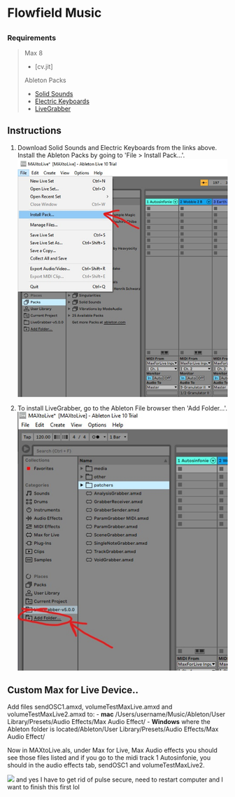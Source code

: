 # Flowfield Music

##  
### Requirements

> Max 8
> - [cv.jit]
> 
> Ableton Packs  
> 
> - [Solid Sounds](https://www.ableton.com/en/packs/solid-sounds/) 
> - [Electric Keyboards](https://www.ableton.com/en/packs/electric-keyboards/)
> - [LiveGrabber](https://www.showsync.com/tools)  

## Instructions
1. Download Solid Sounds and Electric Keyboards from the links above. Install the Ableton Packs by going to 'File > Install Pack...'. ![](images/install-pack.jpg)

2. To install LiveGrabber, go to the Ableton File browser then 'Add Folder...'. ![](images/add-pack-folder.jpg) 

## Custom Max for Live Device..

Add files sendOSC1.amxd, volumeTestMaxLive.amxd and volumeTestMaxLive2.amxd to:
	- **mac** /Users/username/Music/Ableton/User Library/Presets/Audio Effects/Max Audio Effect/
	- **Windows** where the Ableton folder is located/Ableton/User Library/Presets/Audio Effects/Max Audio Effect/


Now in MAXtoLive.als, under Max for Live, Max Audio effects you should see those files listed and if you go to the midi track 1 Autosinfonie, you should in the audio effects tab, sendOSC1 and volumeTestMaxLive2. 

![](https://ibb.co/tXVWWRh) and yes I have to get rid of pulse secure, need to restart computer and I want to finish this first lol